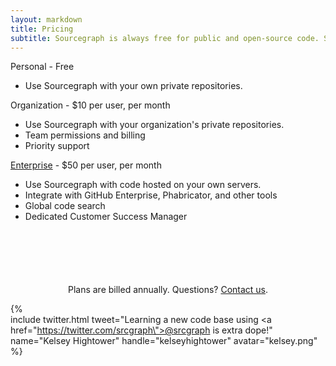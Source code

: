 ```yaml
---
layout: markdown
title: Pricing
subtitle: Sourcegraph is always free for public and open-source code. Start using it for private code with a paid plan.
---
```


<div class="cf">
  <div class="pricing-block">
    <div class="title">Personal - Free</div>
    <ul>
      <li>Use Sourcegraph with your own private repositories.</li>
    </ul>
  </div>

  <div class="pricing-block">
    <div class="title">Organization - $10 per user, per month</div>
      <ul>
        <li>Use Sourcegraph with your organization's private repositories.</li>
        <li>Team permissions and billing</li>
        <li>Priority support</li>
      </ul>
  </div>


  <div class="pricing-block">
    <div class="title"><a href="/pricing">Enterprise</a> - $50 per user, per month</div>
    <ul>
      <li>Use Sourcegraph with code hosted on your own servers.</li>
      <li>Integrate with GitHub Enterprise, Phabricator, and other tools</li>
      <li>Global code search</li>
      <li>Dedicated Customer Success Manager</li>
    </ul>
  </div>
</div>

<div style="text-align:center;margin-top:100px;">
Plans are billed annually. Questions? <a href="mailto:sales@sourcegraph.com">Contact us</a>.
</div>


{%  
    include twitter.html 
    tweet="Learning a new code base using <a href=\"https://twitter.com/srcgraph\">@srcgraph</a> is extra dope!" 
    name="Kelsey Hightower" 
    handle="kelseyhightower" 
    avatar="kelsey.png" 
%}